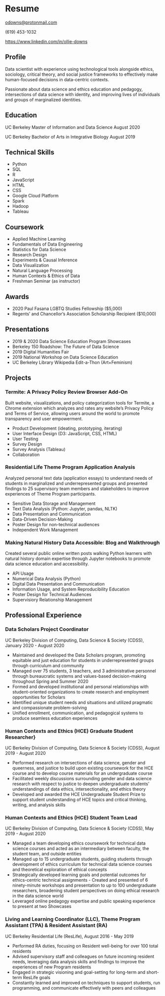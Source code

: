 # Resume

odowns@protonmail.com

(619) 453-1032

https://www.linkedin.com/in/ollie-downs

## Profile
Data scientist with experience using technological tools alongside ethics, sociology, critical theory, and social justice frameworks to effectively make human-focused decisions in data-centric contexts.

Passionate about data science and ethics education and pedagogy, intersections of data science with identity, and improving lives of individuals and groups of marginalized identities.


## Education
UC Berkeley
Master of Information and Data Science
August 2020

UC Berkeley
Bachelor of Arts in Integrative Biology
August 2019

## Technical Skills
* Python
* SQL
* R
* JavaScript
* HTML
* CSS
* Google Cloud Platform
* Spark
* Hadoop
* Tableau


## Coursework
* Applied Machine Learning
* Fundamentals of Data Engineering
* Statistics for Data Science
* Research Design
* Experiments \& Causal Inference
* Data Visualization
* Natural Language Processing
* Human Contexts \& Ethics of Data
* Freshman Seminar (as instructor)

## Awards
* 2020 Paul Fasana LGBTQ Studies Fellowship (\$5,000)
* Regents’ and Chancellor’s Association Scholarship Recipient (\$10,000)


## Presentations
* 2019 \& 2020 Data Science Education Program Showcases
* Berkeley 150 Roadshow: The Future of Data Science
* 2019 Digital Humanities Fair
* 2019 National Workshop on Data Science Education
* UC Berkeley Library Wikipedia Edit-a-Thon (Art+Feminism)

## Projects
### Termite: A Privacy Policy Review Browser Add-On
Built website, visualizations, and policy categorization tools for Termite, a Chrome extension which analyzes and rates any website’s Privacy Policy and Terms of Service, allowing users around the world to promote transparency and user empowerment.
* Product Development (ideating, prototyping, iterating)
* User Interface Design (D3: JavaScript, CSS, HTML)
* User Testing
* Survey Design
* Survey Analysis (Tableau)
* Collaboration

### Residential Life Theme Program Application Analysis
Analyzed personal text data (application essays) to understand needs of students in marginalized and underrepresented groups and presented findings to 25 supervisory team members and stakeholders to improve experiences of Theme Program participants.
* Sensitive Data Storage and Management
* Text Data Analysis (Python: Jupyter, pandas, NLTK)
* Data Presentation and Communication
* Data-Driven Decision-Making
* Poster Design for non-technical audiences
* Independent Work Management

### Making Natural History Data Accessible: Blog and Walkthrough
Created several public online written posts walking Python learners with natural history domain expertise through Jupyter notebooks to promote data science education and accessibility.
* API Usage
* Numerical Data Analysis (Python)
* Digital Data Presentation and Communication
* Information Usage, and System Reproducibility Education
* Poster Design for Technical Audiences
* Supervisiory Relationship Management

## Professional Experience
### Data Scholars Project Coordinator
UC Berkeley Division of Computing, Data Science \& Society (CDSS), January 2020 - August 2020
* Maintained and developed the Data Scholars program, promoting equitable and just education for students in underrepresented groups through curriculum and community
* Managed over 75 students, 3 teachers, and 3 administrative personnel through bureaucratic systems and values-based decision-making throughout Spring and Summer 2020
* Formed and developed institutional and personal relationships with student-oriented organizations to create research and employment opportunities for Scholars
* Identified unique student needs and situations and utilized pragmatic and compassionate problem-solving
* Unified enrollment, communication, and pedagogical systems to produce seamless education experiences

### Human Contexts and Ethics (HCE) Graduate Student Researcher}
UC Berkeley Division of Computing, Data Science \& Society (CDSS), August 2019 - August 2020
* Performed research on intersections of data science, gender and queerness, and justice to build upon existing coursework for the HCE course and to develop course materials for an undergraduate course
* Facilitated weekly discussions surrounding gender and data science research with respect to justice to deepen undergraduate students’ understandings of data ethics, intersectionality, and ethics theory
* Developed and awarded the HCE Undergraduate Student Prize to support student understanding of HCE topics and critical thinking, writing, and analysis skills

### Human Contexts and Ethics (HCE) Student Team Lead
UC Berkeley Division of Computing, Data Science \& Society (CDSS), May 2019 - August 2020
* Managed a team developing ethics coursework for technical data science courses and acted as an intermediary between faculty, the student team, and outside entities
* Managed up to 15 undergraduate students, guiding students through development of ethics curriculum for technical data science courses and theoretical exploration of ethical concepts
* Strategically developed learning goals and potential outcomes for ethics-centric technical assignments - Created and presented of 6 ninety-minute workshops and presentation to up to 100 undergraduate
researchers, broadening student perspectives on doing ethical research in the data science world
* Leveraged online pedagogy expertise and public speaking experience to present at two Showcases

### Living and Learning Coordinator (LLC), Theme Program Assistant (TPA) \& Resident Assistant (RA)
UC Berkeley Residential Life (ResLife), August 2016 - May 2019
* Performed RA duties, focusing on Resident well-being for over 100 total residents
* Advised supervisory staff and colleagues on future incoming resident needs, leveraging data analysis skills and findings to improve the experiences of new Program residents
* Engaged in strategic visioning and goal-setting for long-term and short-term ResLife goals
* Constantly learned and improved on techniques to support students, run programming, and communicate effectively with peers and colleagues
